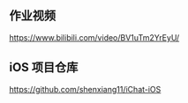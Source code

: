 ## 作业视频

https://www.bilibili.com/video/BV1uTm2YrEyU/

## iOS 项目仓库

https://github.com/shenxiang11/iChat-iOS
